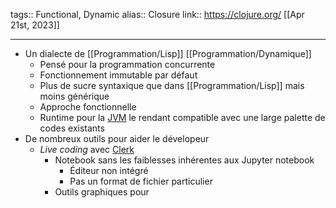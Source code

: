 tags:: Functional, Dynamic
alias:: Closure
link:: https://clojure.org/
[[Apr 21st, 2023]]
***

- Un dialecte de [[Programmation/Lisp]] [[Programmation/Dynamique]]
	- Pensé pour la programmation concurrente
	- Fonctionnement immutable par défaut
	- Plus de sucre syntaxique que dans [[Programmation/Lisp]] mais moins générique
	- Approche fonctionnelle
	- Runtime pour la [JVM](https://fr.wikipedia.org/wiki/Machine_virtuelle_Java) le rendant compatible avec une large palette de codes existants
- De nombreux outils pour aider le dévelopeur
	- *Live coding* avec [Clerk](https://clerk.vision/)
		- Notebook sans les faiblesses inhérentes aux Jupyter notebook
			- Éditeur non intégré
			- Pas un format de fichier particulier
		- Outils graphiques pour